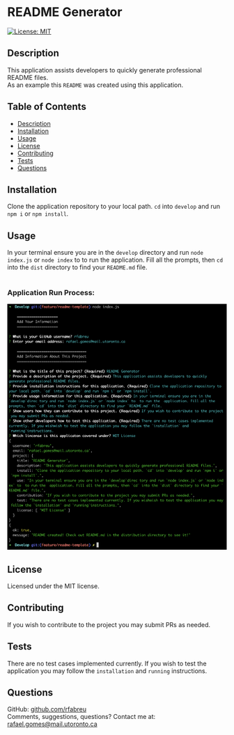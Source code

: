 # README Generator

[![License: MIT](https://img.shields.io/badge/License-MIT-blue.svg)](https://opensource.org/licenses/MIT)
## Description
This application assists developers to quickly generate professional README files. <br/>
As an example this `README` was created using this application.
## Table of Contents
- [Description](#description)
- [Installation](#installation)
- [Usage](#usage)
- [License](#license)
- [Contributing](#contributing)
- [Tests](#tests)
- [Questions](#questions)
## Installation
Clone the application repository to your local path. `cd` into `develop` and run `npm i` or `npm install`.
## Usage
In your terminal ensure you are in the `develop` directory and run `node index.js` or `node index` to to run the application. Fill all the prompts, then `cd` into the `dist` directory to find your `README.md` file.
<br /> <br />
### Application Run Process:
![Application running process](./Develop/assets/images/app_run.png)

## License
Licensed under the MIT license.
## Contributing
If you wish to contribute to the project you may submit PRs as needed.
## Tests
There are no test cases implemented currently. If you wish to test the application you may follow the `installation` and `running` instructions.
## Questions
GitHub: [github.com/rfabreu](https://github.com/rfabreu)
<br />
Comments, suggestions, questions? Contact me at: [rafael.gomes@mail.utoronto.ca](mailto:rafael.gomes@mail.utoronto.ca)